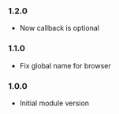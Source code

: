 ### 1.2.0

* Now callback is optional

### 1.1.0

* Fix global name for browser

### 1.0.0

* Initial module version
